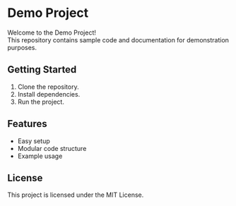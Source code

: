 # Demo Project

Welcome to the Demo Project!  
This repository contains sample code and documentation for demonstration purposes.

## Getting Started

1. Clone the repository.
2. Install dependencies.
3. Run the project.

## Features

- Easy setup
- Modular code structure
- Example usage

## License

This project is licensed under the MIT License.
